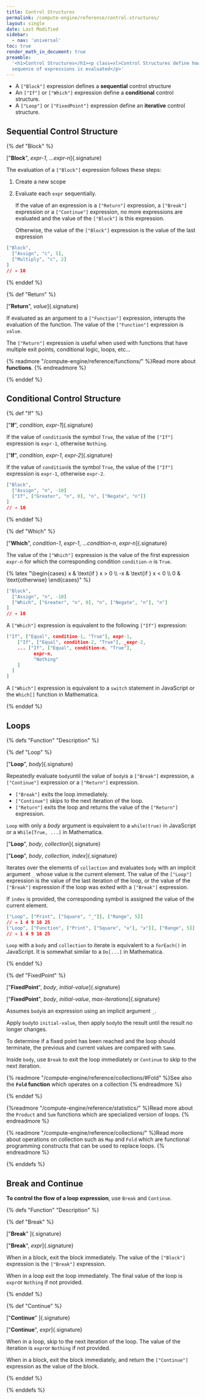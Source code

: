 ```yaml
---
title: Control Structures
permalink: /compute-engine/reference/control-structures/
layout: single
date: Last Modified
sidebar:
  - nav: 'universal'
toc: true
render_math_in_document: true
preamble:
  '<h1>Control Structures</h1><p class=xl>Control Structures define how a
  sequence of expressions is evaluated</p>'
---
```


- A `["Block"]` expression defines a **sequential** control structure
- An `["If"]` or `["Which"]` expression define a **conditional** control structure.
- A `["Loop"]` or `["FixedPoint"]` expression define an **iterative** control structure.

## Sequential Control Structure

{% def "Block" %}

[&quot;**Block**&quot;, _expr-1_, ..._expr-n_]{.signature}


The evaluation of a `["Block"]` expression follows these steps:

1.  Create a new scope

2.  Evaluate each `expr` sequentially.

    If the value of an expression is a `["Return"]` expression, a `["Break"]`
    expression or a `["Continue"]` expression, no more expressions are evaluated
    and the value of the `["Block"]` is this expression.

    Otherwise, the value of the `["Block"]` expression is the value of the last
    expression

```json example
["Block", 
  ["Assign", "c", 5], 
  ["Multiply", "c", 2]
]
// ➔ 10
```

{% enddef %}

{% def "Return" %}

[&quot;**Return**&quot;, _value_]{.signature}

If evaluated as an argument to a `["Function"]` expression, interupts the 
evaluation of the function. The value of the `["Function"]` expression is `value`.

The `["Return"]` expression is useful when used with functions that
have multiple exit points, conditional logic, loops, etc...

{% readmore "/compute-engine/reference/functions/" %}Read more about
**functions**. {% endreadmore %}

{% enddef %}

## Conditional Control Structure

{% def "If" %}

[&quot;**If**&quot;, _condition_, _expr-1_]{.signature}

If the value of `condition`is the symbol `True`, the value of the `["If"]`
expression is `expr-1`, otherwise `Nothing`.

[&quot;**If**&quot;, _condition_, _expr-1_, _expr-2_]{.signature}

If the value of `condition`is the symbol `True`, the value of the `["If"]`
expression is `expr-1`, otherwise `expr-2`.

```json example
["Block", 
  ["Assign", "n", -10]
  ["If", ["Greater", "n", 0], "n", ["Negate", "n"]]
]
// ➔ 10
```

{% enddef %}

{% def "Which" %}

[&quot;**Which**&quot;, _condition-1_, _expr-1_, ..._condition-n_,
_expr-n_]{.signature}

The value of the `["Which"]` expression is the value of the first expression
`expr-n` for which the corresponding condition `condition-n` is `True`.

{% latex "\\begin{cases} x &amp; \\text{if } x &gt; 0 \\\\ -x &amp; \\text{if } x &lt; 0 \\\\ 0 &amp; \\text{otherwise} \\end{cases}" %}

```json example
["Block",
  ["Assign", "n", -10]
  ["Which", ["Greater", "n", 0], "n", ["Negate", "n"], "n"]
]
// ➔ 10
```


A `["Which"]` expression is equivalent to the following `["If"]` expression:

```json example
["If", ["Equal", condition-1, "True"], expr-1, 
    ["If", ["Equal", condition-2, "True"], _expr-2, 
    ... ["If", ["Equal", condition-n, "True"], 
          expr-n, 
          "Nothing"
    ]
  ]
]
```

A `["Which"]` expression is equivalent to a `switch` statement in JavaScript
or the `Which[]` function in Mathematica.

{% enddef %}

## Loops

{% defs "Function" "Description" %}

{% def "Loop" %}

[&quot;**Loop**&quot;, _body_]{.signature}

Repeatedly evaluate `body`until the value of `body`is a `["Break"]`
expression, a `["Continue"]` expression or a `["Return"]` expression.

- `["Break"]` exits the loop immediately.
- `["Continue"]` skips to the next iteration of the loop.
- `["Return"]` exits the loop and returns the value of the `["Return"]`
  expression.

`Loop` with only a _body_ argument is equivalent to a `while(true)` in
JavaScript or a `While[True, ...]` in Mathematica.

[&quot;**Loop**&quot;, _body_, _collection_]{.signature}

[&quot;**Loop**&quot;, _body_, _collection_, _index_]{.signature}

Iterates over the elements of `collection` and evaluates `body` with an implicit
argument `_` whose value is the current element. The value of the `["Loop"]`
expression is the value of the last iteration of the loop, or the value of the
`["Break"]` expression if the loop was exited with a `["Break"]` expression.

If `index` is provided, the corresponding symbol is assigned the value of the
current element.

```json example
["Loop", ["Print", ["Square", "_"]], ["Range", 5]]
// ➔ 1 4 9 16 25
["Loop", ["Function", ["Print", ["Square", "x"], "x"]], ["Range", 5]]
// ➔ 1 4 9 16 25
```

`Loop` with a `body` and `collection` to iterate is equivalent to a `forEach()`
in JavaScript. It is somewhat similar to a `Do[...]` in Mathematica.

{% enddef %}

{% def "FixedPoint" %}

[&quot;**FixedPoint**&quot;, _body_, _initial-value_]{.signature}

[&quot;**FixedPoint**&quot;, _body_, _initial-value_,
_max-iterations_]{.signature}

Assumes `body`is an expression using an implicit argument `_`.

Apply `body`to `initial-value`, then apply `body`to the result until the
result no longer changes.

To determine if a fixed point has been reached and the loop should terminate,
the previous and current values are compared with `Same`.

Inside `body`, use `Break` to exit the loop immediately or `Continue`
to skip to the next iteration.

{% readmore "/compute-engine/reference/collections/#Fold" %}See also the
**`Fold` function** which operates on a collection {% endreadmore %}

{% enddef %}



{%readmore "/compute-engine/reference/statistics/" %}Read more about the
`Product` and `Sum` functions which are specialized version of loops.
{% endreadmore %}

{% readmore "/compute-engine/reference/collections/" %}Read more about
operations on collection such as `Map` and `Fold` which are functional
programming constructs that can be used to replace loops. {% endreadmore %}

{% enddefs %}

## Break and Continue

**To control the flow of a loop expression**, use `Break` and
`Continue`.

{% defs "Function" "Description" %}

{% def "Break" %}

[&quot;**Break**&quot; ]{.signature}

[&quot;**Break**&quot;, _expr_]{.signature}

When in a block, exit the block immediately. The value of the `["Block"]`
expression is the `["Break"]` expression.

When in a loop exit the loop immediately. The final value of the loop is
`expr`or `Nothing` if not provided.

{% enddef %}

{% def "Continue" %}

[&quot;**Continue**&quot; ]{.signature}

[&quot;**Continue**&quot;, _expr_]{.signature}

When in a loop, skip to the next iteration of the loop. The value of the
iteration is `expr`or `Nothing` if not provided.

When in a block, exit the block immediately, and return the `["Continue"]`
expression as the value of the block.

{% enddef %}

{% enddefs %}

